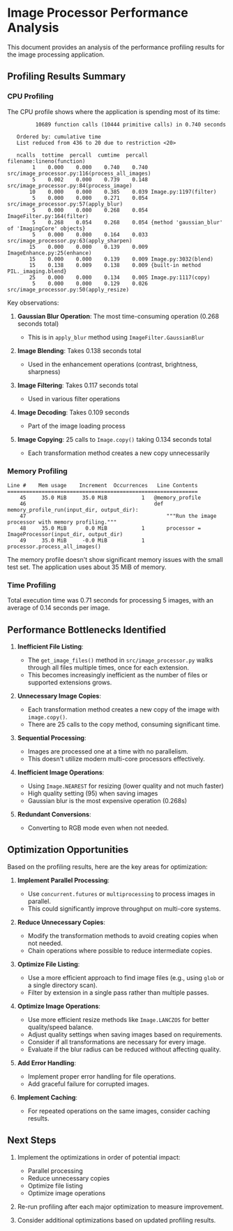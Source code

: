 # Image Processor Performance Analysis

This document provides an analysis of the performance profiling results for the image processing application.

## Profiling Results Summary

### CPU Profiling
The CPU profile shows where the application is spending most of its time:

```
         10689 function calls (10444 primitive calls) in 0.740 seconds

   Ordered by: cumulative time
   List reduced from 436 to 20 due to restriction <20>

   ncalls  tottime  percall  cumtime  percall filename:lineno(function)
        1    0.000    0.000    0.740    0.740 src/image_processor.py:116(process_all_images)
        5    0.002    0.000    0.739    0.148 src/image_processor.py:84(process_image)
       10    0.000    0.000    0.385    0.039 Image.py:1197(filter)
        5    0.000    0.000    0.271    0.054 src/image_processor.py:57(apply_blur)
        5    0.000    0.000    0.268    0.054 ImageFilter.py:164(filter)
        5    0.268    0.054    0.268    0.054 {method 'gaussian_blur' of 'ImagingCore' objects}
        5    0.000    0.000    0.164    0.033 src/image_processor.py:63(apply_sharpen)
       15    0.000    0.000    0.139    0.009 ImageEnhance.py:25(enhance)
       15    0.000    0.000    0.139    0.009 Image.py:3032(blend)
       15    0.138    0.009    0.138    0.009 {built-in method PIL._imaging.blend}
       25    0.000    0.000    0.134    0.005 Image.py:1117(copy)
        5    0.000    0.000    0.129    0.026 src/image_processor.py:50(apply_resize)
```

Key observations:
1. **Gaussian Blur Operation**: The most time-consuming operation (0.268 seconds total)
   - This is in `apply_blur` method using `ImageFilter.GaussianBlur`

2. **Image Blending**: Takes 0.138 seconds total
   - Used in the enhancement operations (contrast, brightness, sharpness)

3. **Image Filtering**: Takes 0.117 seconds total
   - Used in various filter operations

4. **Image Decoding**: Takes 0.109 seconds
   - Part of the image loading process

5. **Image Copying**: 25 calls to `Image.copy()` taking 0.134 seconds total
   - Each transformation method creates a new copy unnecessarily

### Memory Profiling
```
Line #    Mem usage    Increment  Occurrences   Line Contents
=============================================================
    45     35.0 MiB     35.0 MiB           1   @memory_profile
    46                                         def memory_profile_run(input_dir, output_dir):
    47                                             """Run the image processor with memory profiling."""
    48     35.0 MiB      0.0 MiB           1       processor = ImageProcessor(input_dir, output_dir)
    49     35.0 MiB     -0.0 MiB           1       processor.process_all_images()
```

The memory profile doesn't show significant memory issues with the small test set. The application uses about 35 MiB of memory.

### Time Profiling
Total execution time was 0.71 seconds for processing 5 images, with an average of 0.14 seconds per image.

## Performance Bottlenecks Identified

1. **Inefficient File Listing**: 
   - The `get_image_files()` method in `src/image_processor.py` walks through all files multiple times, once for each extension.
   - This becomes increasingly inefficient as the number of files or supported extensions grows.

2. **Unnecessary Image Copies**: 
   - Each transformation method creates a new copy of the image with `image.copy()`.
   - There are 25 calls to the copy method, consuming significant time.

3. **Sequential Processing**: 
   - Images are processed one at a time with no parallelism.
   - This doesn't utilize modern multi-core processors effectively.

4. **Inefficient Image Operations**:
   - Using `Image.NEAREST` for resizing (lower quality and not much faster)
   - High quality setting (95) when saving images
   - Gaussian blur is the most expensive operation (0.268s)

5. **Redundant Conversions**: 
   - Converting to RGB mode even when not needed.

## Optimization Opportunities

Based on the profiling results, here are the key areas for optimization:

1. **Implement Parallel Processing**: 
   - Use `concurrent.futures` or `multiprocessing` to process images in parallel.
   - This could significantly improve throughput on multi-core systems.

2. **Reduce Unnecessary Copies**: 
   - Modify the transformation methods to avoid creating copies when not needed.
   - Chain operations where possible to reduce intermediate copies.

3. **Optimize File Listing**: 
   - Use a more efficient approach to find image files (e.g., using `glob` or a single directory scan).
   - Filter by extension in a single pass rather than multiple passes.

4. **Optimize Image Operations**:
   - Use more efficient resize methods like `Image.LANCZOS` for better quality/speed balance.
   - Adjust quality settings when saving images based on requirements.
   - Consider if all transformations are necessary for every image.
   - Evaluate if the blur radius can be reduced without affecting quality.

5. **Add Error Handling**: 
   - Implement proper error handling for file operations.
   - Add graceful failure for corrupted images.

6. **Implement Caching**:
   - For repeated operations on the same images, consider caching results.

## Next Steps

1. Implement the optimizations in order of potential impact:
   - Parallel processing
   - Reduce unnecessary copies
   - Optimize file listing
   - Optimize image operations

2. Re-run profiling after each major optimization to measure improvement.

3. Consider additional optimizations based on updated profiling results.